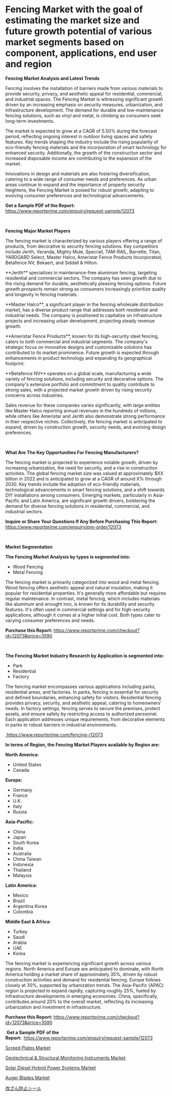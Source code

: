<p><h1>Fencing Market with the goal of estimating the market size and future growth potential of various market segments based on component, applications, end user and region</h1></p><p><strong>Fencing Market Analysis and Latest Trends</strong></p>
<p><p>Fencing involves the installation of barriers made from various materials to provide security, privacy, and aesthetic appeal for residential, commercial, and industrial spaces. The Fencing Market is witnessing significant growth driven by an increasing emphasis on security measures, urbanization, and infrastructure development. The demand for durable and low-maintenance fencing solutions, such as vinyl and metal, is climbing as consumers seek long-term investments.</p><p>The market is expected to grow at a CAGR of 5.50% during the forecast period, reflecting ongoing interest in outdoor living spaces and safety features. Key trends shaping the industry include the rising popularity of eco-friendly fencing materials and the incorporation of smart technology for enhanced security. Additionally, the growth of the construction sector and increased disposable income are contributing to the expansion of the market.</p><p>Innovations in design and materials are also fostering diversification, catering to a wide range of consumer needs and preferences. As urban areas continue to expand and the importance of property security heightens, the Fencing Market is poised for robust growth, adapting to evolving consumer preferences and technological advancements.</p></p>
<p><strong>Get a Sample PDF of the Report:&nbsp;</strong> <a href="https://www.reportprime.com/enquiry/request-sample/12073">https://www.reportprime.com/enquiry/request-sample/12073</a></p>
<p>&nbsp;</p>
<p><strong>Fencing Major Market Players</strong></p>
<p><p>The fencing market is characterized by various players offering a range of products, from decorative to security fencing solutions. Key competitors include Jerith, Veranda, Mighty Mule, Specrail, TAM-RAIL, Barrette, Titan, YARDGARD Select, Master Halco, Ameristar Fence Products Incorporated, Betafence NV, Bekaert, and Siddall & Hilton.</p><p>**Jerith** specializes in maintenance-free aluminum fencing, targeting residential and commercial sectors. The company has seen growth due to the rising demand for durable, aesthetically pleasing fencing options. Future growth prospects remain strong as consumers increasingly prioritize quality and longevity in fencing materials.</p><p>**Master Halco**, a significant player in the fencing wholesale distribution market, has a diverse product range that addresses both residential and industrial needs. The company is positioned to capitalize on infrastructure projects and increasing urban development, projecting steady revenue growth.</p><p>**Ameristar Fence Products**, known for its high-security steel fencing, caters to both commercial and industrial segments. The company's strategic focus on innovative designs and customizable solutions has contributed to its market prominence. Future growth is expected through enhancements in product technology and expanding its geographical footprint.</p><p>**Betafence NV** operates on a global scale, manufacturing a wide variety of fencing solutions, including security and decorative options. The company's extensive portfolio and commitment to quality contribute to strong sales, with a projected market growth driven by rising security concerns across industries.</p><p>Sales revenue for these companies varies significantly, with large entities like Master Halco reporting annual revenues in the hundreds of millions, while others like Ameristar and Jerith also demonstrate strong performance in their respective niches. Collectively, the fencing market is anticipated to expand, driven by construction growth, security needs, and evolving design preferences.</p></p>
<p>&nbsp;</p>
<p><strong>What Are The Key Opportunities For Fencing Manufacturers?</strong></p>
<p><p>The fencing market is projected to experience notable growth, driven by increasing urbanization, the need for security, and a rise in construction activities. The global fencing market size was valued at approximately $XX billion in 2022 and is anticipated to grow at a CAGR of around X% through 2030. Key trends include the adoption of eco-friendly materials, technological advancements in smart fencing solutions, and a shift towards DIY installations among consumers. Emerging markets, particularly in Asia-Pacific and Latin America, are significant growth drivers, bolstering the demand for diverse fencing solutions in residential, commercial, and industrial sectors.</p></p>
<p><strong>Inquire or Share Your Questions If Any Before Purchasing This Report:</strong> <a href="https://www.reportprime.com/enquiry/pre-order/12073">https://www.reportprime.com/enquiry/pre-order/12073</a></p>
<p>&nbsp;</p>
<p><strong>Market Segmentation</strong></p>
<p><strong>The Fencing Market Analysis by types is segmented into:</strong></p>
<p><ul><li>Wood Fencing</li><li>Metal Fencing</li></ul></p>
<p><p>The fencing market is primarily categorized into wood and metal fencing. Wood fencing offers aesthetic appeal and natural insulation, making it popular for residential properties. It's generally more affordable but requires regular maintenance. In contrast, metal fencing, which includes materials like aluminum and wrought iron, is known for its durability and security features. It's often used in commercial settings and for high-security applications, although it comes at a higher initial cost. Both types cater to varying consumer preferences and needs.</p></p>
<p><strong>Purchase this Report:&nbsp;</strong><a href="https://www.reportprime.com/checkout?id=12073&price=3590">https://www.reportprime.com/checkout?id=12073&price=3590</a></p>
<p>&nbsp;</p>
<p><strong>The Fencing Market Industry Research by Application is segmented into:</strong></p>
<p><ul><li>Park</li><li>Residential</li><li>Factory</li></ul></p>
<p><p>The fencing market encompasses various applications including parks, residential areas, and factories. In parks, fencing is essential for security and defined boundaries, enhancing safety for visitors. Residential fencing provides privacy, security, and aesthetic appeal, catering to homeowners’ needs. In factory settings, fencing serves to secure the premises, protect assets, and ensure safety by restricting access to authorized personnel. Each application addresses unique requirements, from decorative elements in parks to robust barriers in industrial environments.</p></p>
<p><a href="https://www.reportprime.com/fencing-r12073">&nbsp;https://www.reportprime.com/fencing-r12073</a></p>
<p><strong>In terms of Region, the Fencing Market Players available by Region are:</strong></p>
<p>
    <p> <strong> North America: </strong>
        <ul>
            <li>United States</li>
            <li>Canada</li>
        </ul>
        </p> 
    <p> <strong> Europe: </strong>
        <ul>
            <li>Germany</li>
            <li>France</li>
            <li>U.K.</li>
            <li>Italy</li>
            <li>Russia</li>
        </ul>
        </p> 
    <p> <strong> Asia-Pacific: </strong>
        <ul>
            <li>China</li>
            <li>Japan</li>
            <li>South Korea</li>
            <li>India</li>
            <li>Australia</li>
            <li>China Taiwan</li>
            <li>Indonesia</li>
            <li>Thailand</li>
            <li>Malaysia</li>
        </ul>
        </p> 
    <p> <strong> Latin America: </strong>
        <ul>
            <li>Mexico</li>
            <li>Brazil</li>
            <li>Argentina Korea</li>
            <li>Colombia</li>
        </ul>
        </p> 
    <p> <strong> Middle East & Africa: </strong>
        <ul>
            <li>Turkey</li>
            <li>Saudi</li>
            <li>Arabia</li>
            <li>UAE</li>
            <li>Korea</li>
        </ul>
    </p>
    </p>
<p><p>The fencing market is experiencing significant growth across various regions. North America and Europe are anticipated to dominate, with North America holding a market share of approximately 35%, driven by robust construction activities and demand for residential fencing. Europe follows closely at 30%, supported by urbanization trends. The Asia-Pacific (APAC) region is projected to expand rapidly, capturing roughly 25%, fueled by infrastructure developments in emerging economies. China, specifically, contributes around 20% to the overall market, reflecting its increasing urbanization and investment in infrastructure.</p></p>
<p><strong>Purchase this Report: </strong><a href="https://www.reportprime.com/checkout?id=12073&price=3590">https://www.reportprime.com/checkout?id=12073&price=3590</a></p>
<p>&nbsp;<strong>Get a Sample PDF of the Report:&nbsp;&nbsp;</strong><a href="https://www.reportprime.com/enquiry/request-sample/12073">https://www.reportprime.com/enquiry/request-sample/12073</a></p>
<p><strong></strong></p>
<p><p><a href="https://medium.com/@eujr673/unlocking-growth-potential-market-strategic-analysis-of-screed-plates-market-forecasted-for-period-69cdf40aa82a">Screed Plates Market</a></p><p><a href="https://issuu.com/reportprime-2/docs/geotechnical-structural-monitoring-_ce60e45fba624b">Geotechnical & Structural Monitoring Instruments Market</a></p><p><a href="https://issuu.com/reportprime-2/docs/solar-diesel-hybrid-power-systems-m_fc7d9a0591f7b4">Solar Diesel Hybrid Power Systems Market</a></p><p><a href="https://medium.com/@eujr673/auger-blades-market-size-market-segmentation-market-trends-and-growth-analysis-forecast-till-2031-a0e57cbccab7">Auger Blades Market</a></p><p><a href="https://medium.com/@titusboyer1/%E3%82%BF%E3%83%B3%E3%83%91%E3%83%BC%E3%83%97%E3%83%AB%E3%83%BC%E3%83%95%E3%82%B7%E3%83%BC%E3%83%AB%E7%94%A3%E6%A5%AD%E3%82%BB%E3%82%AF%E3%82%BF%E3%83%BC-%E5%B8%82%E5%A0%B4%E5%8B%95%E5%90%91%E3%81%A8%E6%9C%AA%E6%9D%A5%E3%81%AE%E3%82%B7%E3%83%8A%E3%83%AA%E3%82%AA-2024-2031-fdffe0630f52">改ざん防止シール</a></p></p>